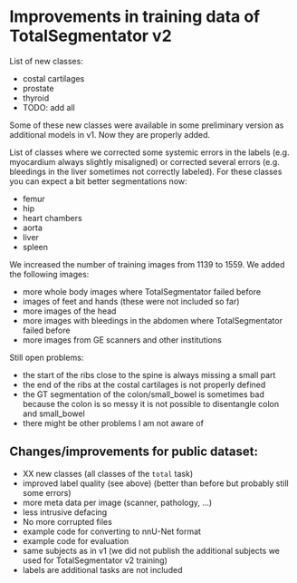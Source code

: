 # Improvements in training data of TotalSegmentator v2

List of new classes:
* costal cartilages
* prostate
* thyroid
* TODO: add all

Some of these new classes were available in some preliminary version as additional models in v1. Now they are properly added.


List of classes where we corrected some systemic errors in the labels (e.g. myocardium always slightly misaligned) or corrected several errors (e.g. bleedings in the liver sometimes not correctly labeled). For these classes you can expect a bit better segmentations now:
* femur
* hip
* heart chambers
* aorta
* liver
* spleen


We increased the number of training images from 1139 to 1559. We added the following images:
* more whole body images where TotalSegmentator failed before 
* images of feet and hands  (these were not included so far)
* more images of the head
* more images with bleedings in the abdomen where TotalSegmentator failed before
* more images from GE scanners and other institutions


Still open problems:
* the start of the ribs close to the spine is always missing a small part
* the end of the ribs at the costal cartilages is not properly defined
* the GT segmentation of the colon/small_bowel is sometimes bad because the colon is so messy it is not possible to disentangle colon and small_bowel
* there might be other problems I am not aware of


## Changes/improvements for public dataset:
* XX new classes (all classes of the `total` task)
* improved label quality (see above) (better than before but probably still some errors)
* more meta data per image (scanner, pathology, ...)
* less intrusive defacing
* No more corrupted files
* example code for converting to nnU-Net format
* example code for evaluation
* same subjects as in v1 (we did not publish the additional subjects we used for TotalSegmentator v2 training)
* labels are additional tasks are not included


